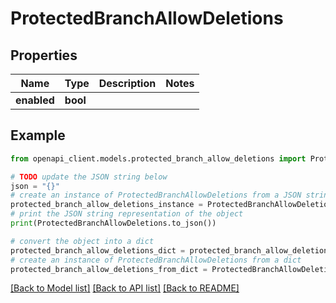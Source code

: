 # ProtectedBranchAllowDeletions


## Properties

Name | Type | Description | Notes
------------ | ------------- | ------------- | -------------
**enabled** | **bool** |  | 

## Example

```python
from openapi_client.models.protected_branch_allow_deletions import ProtectedBranchAllowDeletions

# TODO update the JSON string below
json = "{}"
# create an instance of ProtectedBranchAllowDeletions from a JSON string
protected_branch_allow_deletions_instance = ProtectedBranchAllowDeletions.from_json(json)
# print the JSON string representation of the object
print(ProtectedBranchAllowDeletions.to_json())

# convert the object into a dict
protected_branch_allow_deletions_dict = protected_branch_allow_deletions_instance.to_dict()
# create an instance of ProtectedBranchAllowDeletions from a dict
protected_branch_allow_deletions_from_dict = ProtectedBranchAllowDeletions.from_dict(protected_branch_allow_deletions_dict)
```
[[Back to Model list]](../README.md#documentation-for-models) [[Back to API list]](../README.md#documentation-for-api-endpoints) [[Back to README]](../README.md)


